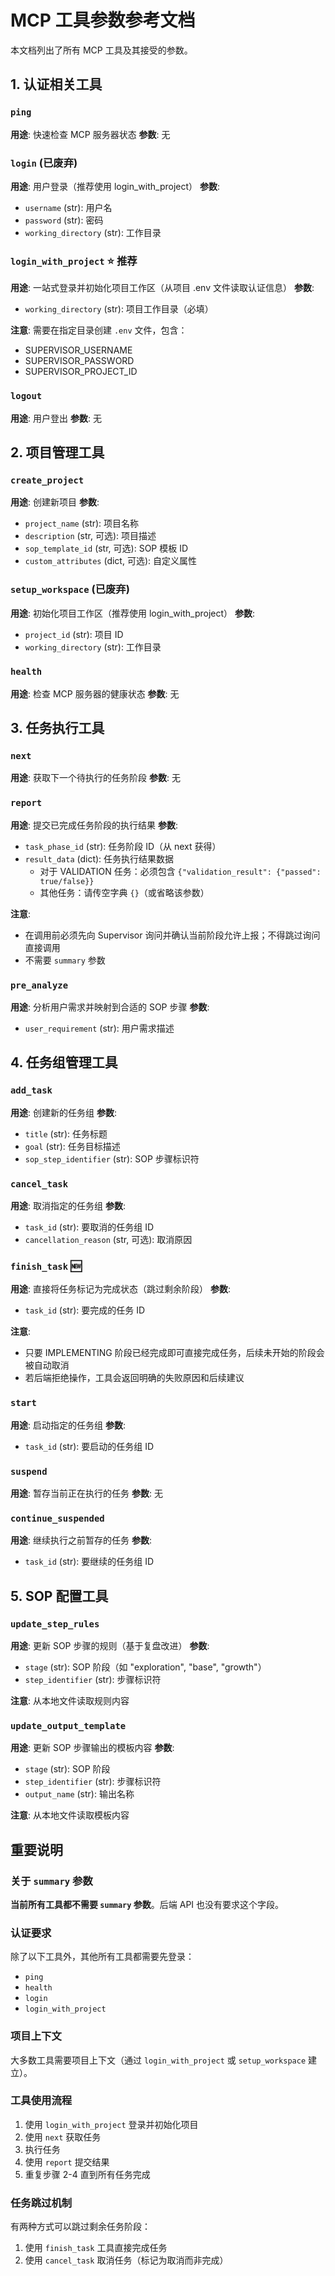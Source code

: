 # MCP 工具参数参考文档

本文档列出了所有 MCP 工具及其接受的参数。

## 1. 认证相关工具

### `ping`
**用途**: 快速检查 MCP 服务器状态
**参数**: 无

### `login` (已废弃)
**用途**: 用户登录（推荐使用 login_with_project）
**参数**:
- `username` (str): 用户名
- `password` (str): 密码
- `working_directory` (str): 工作目录

### `login_with_project` ⭐ 推荐
**用途**: 一站式登录并初始化项目工作区（从项目 .env 文件读取认证信息）
**参数**:
- `working_directory` (str): 项目工作目录（必填）

**注意**: 需要在指定目录创建 `.env` 文件，包含：
- SUPERVISOR_USERNAME
- SUPERVISOR_PASSWORD
- SUPERVISOR_PROJECT_ID

### `logout`
**用途**: 用户登出
**参数**: 无

## 2. 项目管理工具

### `create_project`
**用途**: 创建新项目
**参数**:
- `project_name` (str): 项目名称
- `description` (str, 可选): 项目描述
- `sop_template_id` (str, 可选): SOP 模板 ID
- `custom_attributes` (dict, 可选): 自定义属性

### `setup_workspace` (已废弃)
**用途**: 初始化项目工作区（推荐使用 login_with_project）
**参数**:
- `project_id` (str): 项目 ID
- `working_directory` (str): 工作目录

### `health`
**用途**: 检查 MCP 服务器的健康状态
**参数**: 无

## 3. 任务执行工具

### `next`
**用途**: 获取下一个待执行的任务阶段
**参数**: 无

### `report`
**用途**: 提交已完成任务阶段的执行结果
**参数**:
- `task_phase_id` (str): 任务阶段 ID（从 next 获得）
- `result_data` (dict): 任务执行结果数据
  - 对于 VALIDATION 任务：必须包含 `{"validation_result": {"passed": true/false}}`
  - 其他任务：请传空字典 `{}`（或省略该参数）

**注意**:
- 在调用前必须先向 Supervisor 询问并确认当前阶段允许上报；不得跳过询问直接调用
- 不需要 `summary` 参数


### `pre_analyze`
**用途**: 分析用户需求并映射到合适的 SOP 步骤
**参数**:
- `user_requirement` (str): 用户需求描述

## 4. 任务组管理工具

### `add_task`
**用途**: 创建新的任务组
**参数**:
- `title` (str): 任务标题
- `goal` (str): 任务目标描述
- `sop_step_identifier` (str): SOP 步骤标识符

### `cancel_task`
**用途**: 取消指定的任务组
**参数**:
- `task_id` (str): 要取消的任务组 ID
- `cancellation_reason` (str, 可选): 取消原因

### `finish_task` 🆕
**用途**: 直接将任务标记为完成状态（跳过剩余阶段）
**参数**:
- `task_id` (str): 要完成的任务 ID

**注意**:
- 只要 IMPLEMENTING 阶段已经完成即可直接完成任务，后续未开始的阶段会被自动取消
- 若后端拒绝操作，工具会返回明确的失败原因和后续建议

### `start`
**用途**: 启动指定的任务组
**参数**:
- `task_id` (str): 要启动的任务组 ID

### `suspend`
**用途**: 暂存当前正在执行的任务
**参数**: 无

### `continue_suspended`
**用途**: 继续执行之前暂存的任务
**参数**:
- `task_id` (str): 要继续的任务组 ID

## 5. SOP 配置工具

### `update_step_rules`
**用途**: 更新 SOP 步骤的规则（基于复盘改进）
**参数**:
- `stage` (str): SOP 阶段（如 "exploration", "base", "growth"）
- `step_identifier` (str): 步骤标识符

**注意**: 从本地文件读取规则内容

### `update_output_template`
**用途**: 更新 SOP 步骤输出的模板内容
**参数**:
- `stage` (str): SOP 阶段
- `step_identifier` (str): 步骤标识符
- `output_name` (str): 输出名称

**注意**: 从本地文件读取模板内容

## 重要说明

### 关于 `summary` 参数
**当前所有工具都不需要 `summary` 参数**。后端 API 也没有要求这个字段。

### 认证要求
除了以下工具外，其他所有工具都需要先登录：
- `ping`
- `health`
- `login`
- `login_with_project`

### 项目上下文
大多数工具需要项目上下文（通过 `login_with_project` 或 `setup_workspace` 建立）。

### 工具使用流程
1. 使用 `login_with_project` 登录并初始化项目
2. 使用 `next` 获取任务
3. 执行任务
4. 使用 `report` 提交结果
5. 重复步骤 2-4 直到所有任务完成

### 任务跳过机制
有两种方式可以跳过剩余任务阶段：
1. 使用 `finish_task` 工具直接完成任务
2. 使用 `cancel_task` 取消任务（标记为取消而非完成）
